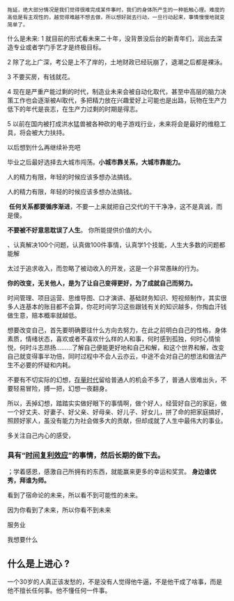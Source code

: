 
```


  

拖延，绝大部分情况是我们觉得很难完成某件事时，我们的身体所产生的一种抵触心理。难度的高低是有主观性的，越觉得难越不想去做，所以想好就去行动，一旦行动起来，事情慢慢地就变简单了。

```
什么是未来: 
1 就目前的形式看未来二十年，没背景没后台的新青年们，润出去深造专业或者学门手艺才是终极目标。

2 除了北上广深，考公是上不了岸的，土地财政已经玩崩了，退潮之后都是裸泳。

3 不要买房，有钱就花。

4 现在是严重产能过剩的时代，制造业未来会被自动化取代，甚至中高层的脑力决策工作也会逐渐被AI取代，多把精力放在兴趣爱好上可能也是出路，玩物在生产力低下的年代是丧志，在生产力过剩的时期是得志。

5 以前在国内被打成洪水猛兽被各种砍的电子游戏行业，未来将会是最好的维稳工具，将会被大力扶持。

以后想到什么再继续补充吧


毕业之后最好选择去大城市闯荡。**小城市靠关系，大城市靠能力。**

人的精力有限，年轻的时候应该多想办法搞钱。


人的精力有限，年轻的时候应该多想办法搞钱。



 **任何关系都要循序渐进**，不要一上来就把自己交代的干干净净，这不是真诚，而是傻。

**不要被不好意思耽误了人生**。
你所能提供价值的大小。


、认真解决100个问题，认真做100件事情，认真学1个技能，人生大多数的问题都能解

太过于追求收入，而忽略了被动收入的开发，这是一个非常愚昧的行为。


**你的改变，无关他人，是为了让自己变得更好，为了成就自己而努力。**



时间管理、项目运营、思维导图、口才演讲、基础财务知识、短视频制作，其实很多人连基本的账目都不会算，你花时间学习这些跟钱有关的知识越多，你掏血汗钱做生意，赔本概率就越低。

想要改变自己，首先要明确要往什么方向去努力，在此之前明白自己的性格，身体素质，情绪状态，喜欢或者不喜欢什么样的人和事，何时感到孤独，何时心情愉悦，何时斗志昂扬………了解自己便能更好地和自己和解，和这个世界和解，改变自己就变得事半功倍，同时过程中不会人云亦云，中途不会对自己的想法和做法产生不必要的怀疑和内耗。

不要有不切实际的幻想，[存量时代](https://zhida.zhihu.com/search?content_id=603691581&content_type=Answer&match_order=1&q=%E5%AD%98%E9%87%8F%E6%97%B6%E4%BB%A3&zhida_source=entity)留给普通人的机会不多了，普通人很难出头，不要轻易冒险，搏一把，幻想一夜翻身。

所以，丢掉幻想，踏踏实实做好眼下的事情啊，做个好人，经营好自己的家庭，做一个好丈夫、好妻子、好父亲、好母亲、好儿子、好女儿，拼了命的把家庭搞好，照顾好家人，虽没有能力为社会做多大的贡献，但却成就了人生中最伟大的事业。

多关注自己内心的感受，

### 具有“[时间复利效应](https://zhida.zhihu.com/search?content_id=603691581&content_type=Answer&match_order=1&q=%E6%97%B6%E9%97%B4%E5%A4%8D%E5%88%A9%E6%95%88%E5%BA%94&zhida_source=entity)”的事情，然后长期的做下去。

；学着感恩，感激自己所拥有的东西，就能赢来更多的幸运和奖赏。
**身边谁优秀，拜谁为师。**


看到了宿命论的未来，所以看不到可能性的未来。

因为你看到了未来，所以你看不到未来

服务业


我想要什么

## 什么是上进心 ? 


一个30岁的人真正该发愁的，不是没有人觉得他牛逼，不是他干成了啥事，而是他不擅长任何事。他不懂任何一件事。











